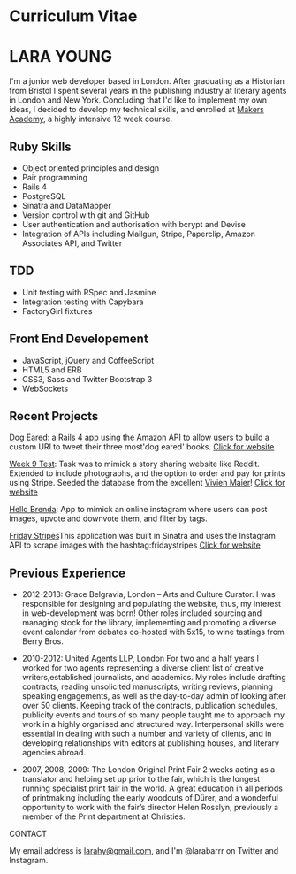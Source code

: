 Curriculum Vitae
===============

# LARA YOUNG 

I'm a junior web developer based in London. After graduating as a Historian from Bristol I spent several years in the publishing industry at literary agents in London and New York. Concluding that I'd like to implement my own ideas, I decided to develop my technical skills, and enrolled at [Makers Academy](http://www.makersacademy.com/), a highly intensive 12 week course. 

## Ruby Skills
 * Object­ oriented principles and design 
 * Pair programming
 * Rails 4 
 * PostgreSQL 
 * Sinatra and DataMapper
 * Version control with git and GitHub
 * User authentication and authorisation with bcrypt and Devise
 * Integration of APIs including Mailgun, Stripe, Paperclip, Amazon Associates API, and Twitter

 ## TDD
 * Unit testing with RSpec and Jasmine 
 * Integration testing with Capybara
 * FactoryGirl fixtures

 ## Front End Developement
 * JavaScript, jQuery and CoffeeScript
 * HTML5 and ERB
 * CSS3, Sass and Twitter Bootstrap 3
 * WebSockets

## Recent Projects 

[Dog Eared](https://github.com/TomGroombridge/book_project): a Rails 4 app using the Amazon API to allow users to build a custom URl to tweet their three most'dog eared' books. 
[Click for website](www.dogearedpages.me)

[Week 9 Test](https://github.com/larahy/W9Test): Task was to mimick a story sharing website like Reddit. Extended to include photographs, and the option to order and pay for prints using Stripe. Seeded the database from the excellent [Vivien Maier](http://www.vivianmaier.com/)! 
[Click for website](http://glacial-basin-8458.herokuapp.com/)

[Hello Brenda](https://github.com/larahy/HelloBrenda): App to mimick an online instagram where users can post images, upvote and downvote them, and filter by tags.

[Friday Stripes](https://github.com/larahy/FridayStripes)This application was built in Sinatra and uses the Instagram API to scrape images with the hashtag:fridaystripes
[Click for website](www.fridaystripes.co.uk)


## Previous Experience 

 * 2012-2013: Grace Belgravia, London – Arts and Culture Curator.
I was responsible for designing and populating the website, thus, my interest in web-development was born! 
Other roles included sourcing and managing stock for the library, implementing and promoting a diverse event
calendar from debates co-hosted with 5x15, to wine tastings from Berry Bros.

 * 2010-2012:	United Agents LLP, London 
For two and a half years I worked for two agents representing a diverse client list of creative writers,established journalists, and academics. My roles include drafting contracts, reading unsolicited manuscripts, writing reviews, planning speaking engagements, as well as the day-to-day admin of looking after over 50 clients. Keeping track of the contracts, publication schedules, publicity events and tours of so many people taught me to approach my work in a highly organised and structured way.  Interpersonal skills were essential in dealing with such a number and variety of clients, and in developing relationships with editors at publishing houses, and literary agencies abroad.

 * 2007, 2008, 2009: The London Original Print Fair 
2 weeks acting as a translator and helping set up prior to the fair, which is the longest running specialist print fair in the world. A great education in all periods of printmaking including the early woodcuts of Dürer, and a wonderful opportunity to work with the fair’s director Helen Rosslyn, previously a member of the Print department at Christies. 

CONTACT

My email address is larahy@gmail.com, and I'm @larabarrr on Twitter and Instagram. 

